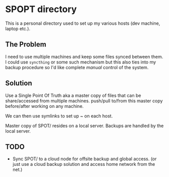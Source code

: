 SPOPT directory
===============

This is a personal directory used to set up my various hosts (dev machine,
laptop etc.).

The Problem
-----------

I need to use multiple machines and keep some files synced between them.  I
could use `syncthing` or some such mechanism but this also ties into my backup
procedure so I'd like complete _manual_ control of the system.

Solution
---------

Use a Single Point Of Truth aka a master copy of files that can be
share/accessed from multiple machines.  push/pull to/from this master copy
before/after working on any machine.

We can then use symlinks to set up ~ on each host.

Master copy of SPOT/ resides on a local server.  Backups are handled by the
local server.

TODO
----

- Sync SPOT/ to a cloud node for offsite backup and global access.  (or just
use a cloud backup solution and access home network from the net.)

